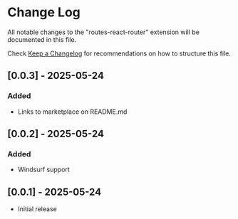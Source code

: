 # Change Log

All notable changes to the "routes-react-router" extension will be documented in this file.

Check [Keep a Changelog](http://keepachangelog.com/) for recommendations on how to structure this file.

## [0.0.3] - 2025-05-24

### Added

- Links to marketplace on README.md

## [0.0.2] - 2025-05-24

### Added

- Windsurf support

## [0.0.1] - 2025-05-24

- Initial release